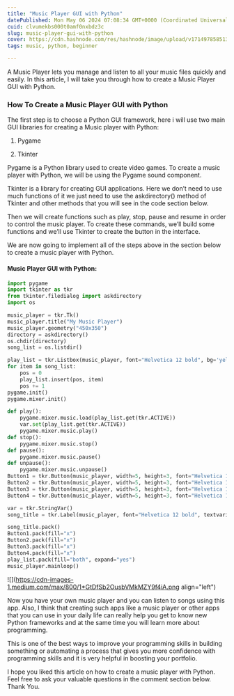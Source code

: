 ```yaml
---
title: "Music Player GUI with Python"
datePublished: Mon May 06 2024 07:08:34 GMT+0000 (Coordinated Universal Time)
cuid: clvumekbs000t0amf0nxbdz3c
slug: music-player-gui-with-python
cover: https://cdn.hashnode.com/res/hashnode/image/upload/v1714978585133/f2e7c4d9-38e7-41c9-832a-22e919748139.webp
tags: music, python, beginner

---
```


A Music Player lets you manage and listen to all your music files quickly and easily. In this article, I will take you through how to create a Music Player GUI with Python.

### How To Create a Music Player GUI with Python

The first step is to choose a Python GUI framework, here i will use two main GUI libraries for creating a Music player with Python:

1. Pygame
    
2. Tkinter
    

Pygame is a Python library used to create video games. To create a music player with Python, we will be using the Pygame sound component.

Tkinter is a library for creating GUI applications. Here we don’t need to use much functions of it we just need to use the askdirectory() method of Tkinter and other methods that you will see in the code section below.

Then we will create functions such as play, stop, pause and resume in order to control the music player. To create these commands, we’ll build some functions and we’ll use Tkinter to create the button in the interface.

We are now going to implement all of the steps above in the section below to create a music player with Python.

#### Music Player GUI with Python:

```python
import pygame
import tkinter as tkr
from tkinter.filedialog import askdirectory
import os

music_player = tkr.Tk()
music_player.title("My Music Player")
music_player.geometry("450x350")
directory = askdirectory()
os.chdir(directory)
song_list = os.listdir()

play_list = tkr.Listbox(music_player, font="Helvetica 12 bold", bg='yellow', selectmode=tkr.SINGLE)
for item in song_list:
    pos = 0
    play_list.insert(pos, item)
    pos += 1
pygame.init()
pygame.mixer.init()

def play():
    pygame.mixer.music.load(play_list.get(tkr.ACTIVE))
    var.set(play_list.get(tkr.ACTIVE))
    pygame.mixer.music.play()
def stop():
    pygame.mixer.music.stop()
def pause():
    pygame.mixer.music.pause()
def unpause():
    pygame.mixer.music.unpause()
Button1 = tkr.Button(music_player, width=5, height=3, font="Helvetica 12 bold", text="PLAY", command=play, bg="blue", fg="white")
Button2 = tkr.Button(music_player, width=5, height=3, font="Helvetica 12 bold", text="STOP", command=stop, bg="red", fg="white")
Button3 = tkr.Button(music_player, width=5, height=3, font="Helvetica 12 bold", text="PAUSE", command=pause, bg="purple", fg="white")
Button4 = tkr.Button(music_player, width=5, height=3, font="Helvetica 12 bold", text="UNPAUSE", command=unpause, bg="orange", fg="white")

var = tkr.StringVar() 
song_title = tkr.Label(music_player, font="Helvetica 12 bold", textvariable=var)

song_title.pack()
Button1.pack(fill="x")
Button2.pack(fill="x")
Button3.pack(fill="x")
Button4.pack(fill="x")
play_list.pack(fill="both", expand="yes")
music_player.mainloop()
```

![](https://cdn-images-1.medium.com/max/800/1*GtDfSb2OusbVMkMZY9f4iA.png align="left")

Now you have your own music player and you can listen to songs using this app. Also, I think that creating such apps like a music player or other apps that you can use in your daily life can really help you get to know new Python frameworks and at the same time you will learn more about programming.

This is one of the best ways to improve your programming skills in building something or automating a process that gives you more confidence with programming skills and it is very helpful in boosting your portfolio.

I hope you liked this article on how to create a music player with Python. Feel free to ask your valuable questions in the comment section below. Thank You.